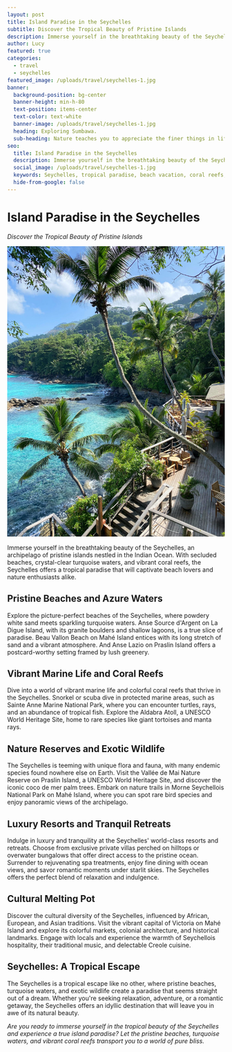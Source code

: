 ```yaml
---
layout: post
title: Island Paradise in the Seychelles
subtitle: Discover the Tropical Beauty of Pristine Islands
description: Immerse yourself in the breathtaking beauty of the Seychelles, where secluded beaches, turquoise waters, and vibrant coral reefs create a paradise for beach lovers and nature enthusiasts.
author: Lucy
featured: true
categories:
  - travel
  - seychelles
featured_image: /uploads/travel/seychelles-1.jpg
banner:
  background-position: bg-center
  banner-height: min-h-80
  text-position: items-center
  text-color: text-white
  banner-image: /uploads/travel/seychelles-1.jpg 
  heading: Exploring Sumbawa.
  sub-heading: Nature teaches you to appreciate the finer things in life, to be present, live in the moment and just breath.
seo:
  title: Island Paradise in the Seychelles
  description: Immerse yourself in the breathtaking beauty of the Seychelles, where secluded beaches, turquoise waters, and vibrant coral reefs create a paradise for beach lovers and nature enthusiasts.
  social_image: /uploads/travel/seychelles-1.jpg
  keywords: Seychelles, tropical paradise, beach vacation, coral reefs, pristine islands
  hide-from-google: false
---
```


# Island Paradise in the Seychelles

*Discover the Tropical Beauty of Pristine Islands*

![Seychelles](/uploads/travel/seychelles-1.jpg)

Immerse yourself in the breathtaking beauty of the Seychelles, an archipelago of pristine islands nestled in the Indian Ocean. With secluded beaches, crystal-clear turquoise waters, and vibrant coral reefs, the Seychelles offers a tropical paradise that will captivate beach lovers and nature enthusiasts alike.

## Pristine Beaches and Azure Waters

Explore the picture-perfect beaches of the Seychelles, where powdery white sand meets sparkling turquoise waters. Anse Source d'Argent on La Digue Island, with its granite boulders and shallow lagoons, is a true slice of paradise. Beau Vallon Beach on Mahé Island entices with its long stretch of sand and a vibrant atmosphere. And Anse Lazio on Praslin Island offers a postcard-worthy setting framed by lush greenery.

## Vibrant Marine Life and Coral Reefs

Dive into a world of vibrant marine life and colorful coral reefs that thrive in the Seychelles. Snorkel or scuba dive in protected marine areas, such as Sainte Anne Marine National Park, where you can encounter turtles, rays, and an abundance of tropical fish. Explore the Aldabra Atoll, a UNESCO World Heritage Site, home to rare species like giant tortoises and manta rays.

## Nature Reserves and Exotic Wildlife

The Seychelles is teeming with unique flora and fauna, with many endemic species found nowhere else on Earth. Visit the Vallée de Mai Nature Reserve on Praslin Island, a UNESCO World Heritage Site, and discover the iconic coco de mer palm trees. Embark on nature trails in Morne Seychellois National Park on Mahé Island, where you can spot rare bird species and enjoy panoramic views of the archipelago.

## Luxury Resorts and Tranquil Retreats

Indulge in luxury and tranquility at the Seychelles' world-class resorts and retreats. Choose from exclusive private villas perched on hilltops or overwater bungalows that offer direct access to the pristine ocean. Surrender to rejuvenating spa treatments, enjoy fine dining with ocean views, and savor romantic moments under starlit skies. The Seychelles offers the perfect blend of relaxation and indulgence.

## Cultural Melting Pot

Discover the cultural diversity of the Seychelles, influenced by African, European, and Asian traditions. Visit the vibrant capital of Victoria on Mahé Island and explore its colorful markets, colonial architecture, and historical landmarks. Engage with locals and experience the warmth of Seychellois hospitality, their traditional music, and delectable Creole cuisine.

## Seychelles: A Tropical Escape

The Seychelles is a tropical escape like no other, where pristine beaches, turquoise waters, and exotic wildlife create a paradise that seems straight out of a dream. Whether you're seeking relaxation, adventure, or a romantic getaway, the Seychelles offers an idyllic destination that will leave you in awe of its natural beauty.

*Are you ready to immerse yourself in the tropical beauty of the Seychelles and experience a true island paradise? Let the pristine beaches, turquoise waters, and vibrant coral reefs transport you to a world of pure bliss.*
